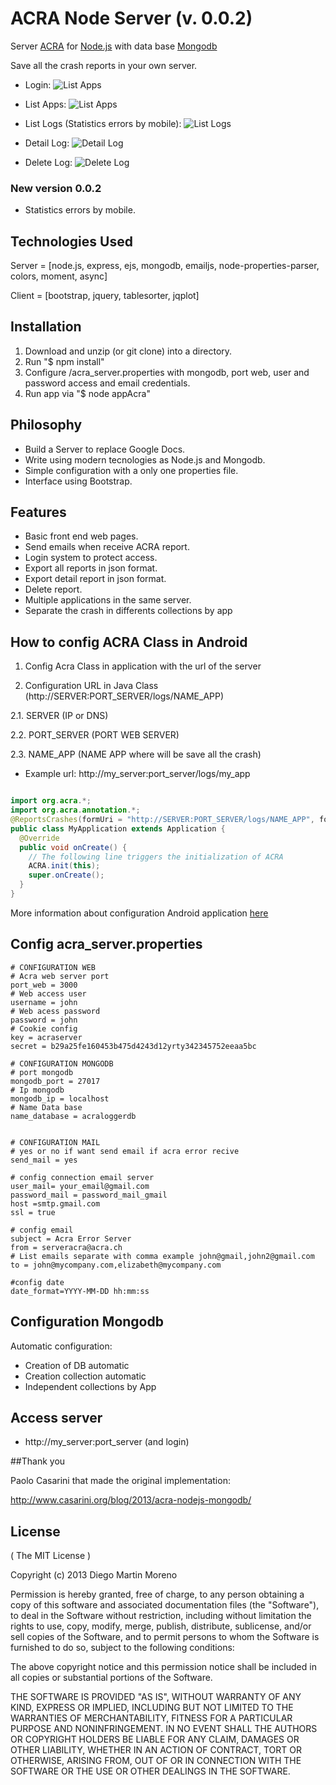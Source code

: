  ACRA Node Server (v. 0.0.2)
================

Server [ACRA](http://acra.ch/) for [Node.js](http://nodejs.org/) with data base [Mongodb](http://www.mongodb.org/)

Save all the crash reports in your own server.

* Login:
![List Apps](http://sinclinal.com/github/Login_ACRA_Node_Server.png)

* List Apps:
![List Apps](http://sinclinal.com/github/List_Apps_ACRA_Node_Server.png)

* List Logs (Statistics errors by mobile):
![List Logs](http://sinclinal.com/github/Logs_ACRA_Node_Server.png)

* Detail Log:
![Detail Log](http://sinclinal.com/github/Detail_ACRA_Node_Server.png)

* Delete Log:
![Delete Log](http://sinclinal.com/github/Detail_ACRA_Node_Server_delete.png)

### New version 0.0.2
* Statistics errors by mobile.

Technologies Used
------------

Server = [node.js, express, ejs, mongodb, emailjs, node-properties-parser, colors, moment, async]

Client = [bootstrap, jquery, tablesorter, jqplot]

Installation
------------

 1. Download and unzip (or git clone) into a directory.
 2. Run "$ npm install"
 3. Configure /acra_server.properties with mongodb, port web, user and password access and email credentials.
 4. Run app via "$ node appAcra"


Philosophy
------------

 * Build a Server to replace Google Docs.
 * Write using modern tecnologies as Node.js and Mongodb.
 * Simple configuration with a only one properties file.
 * Interface using Bootstrap.

Features
------------

 * Basic front end web pages.
 * Send emails when receive ACRA report.
 * Login system to protect access.
 * Export all reports in json format.
 * Export detail report in json format.
 * Delete report.
 * Multiple applications in the same server.
 * Separate the crash in differents collections by app



## How to config ACRA Class in Android

1. Config Acra Class in application with the url of the server

2. Configuration URL in Java Class (http://SERVER:PORT_SERVER/logs/NAME_APP)

 2.1. SERVER (IP or DNS)

 2.2. PORT_SERVER (PORT WEB SERVER) 

 2.3. NAME_APP (NAME APP where will be save all the crash)

 * Example url: http://my_server:port_server/logs/my_app

```Java

import org.acra.*;
import org.acra.annotation.*;
@ReportsCrashes(formUri = "http://SERVER:PORT_SERVER/logs/NAME_APP", formKey="")
public class MyApplication extends Application {
  @Override
  public void onCreate() {
    // The following line triggers the initialization of ACRA
    ACRA.init(this);
    super.onCreate();
  }
}

```

More information about configuration Android application [here](https://github.com/ACRA/acra/wiki/BasicSetup)

## Config acra_server.properties

```
# CONFIGURATION WEB
# Acra web server port 
port_web = 3000
# Web access user
username = john
# Web acess password
password = john
# Cookie config
key = acraserver
secret = b29a25fe160453b475d4243d12yrty342345752eeaa5bc

# CONFIGURATION MONGODB
# port mongodb
mongodb_port = 27017
# Ip mongodb
mongodb_ip = localhost
# Name Data base
name_database = acraloggerdb


# CONFIGURATION MAIL
# yes or no if want send email if acra error recive
send_mail = yes

# config connection email server
user_mail= your_email@gmail.com
password_mail = password_mail_gmail
host =smtp.gmail.com
ssl = true

# config email
subject = Acra Error Server
from = serveracra@acra.ch
# List emails separate with comma example john@gmail,john2@gmail.com
to = john@mycompany.com,elizabeth@mycompany.com

#config date
date_format=YYYY-MM-DD hh:mm:ss
```

## Configuration Mongodb

Automatic configuration:

 * Creation of DB automatic
 * Creation collection automatic
 * Independent collections by App

## Access server

 * http://my_server:port_server (and login)


##Thank you 

Paolo Casarini that made the original implementation:

http://www.casarini.org/blog/2013/acra-nodejs-mongodb/


## License
( The MIT License )

Copyright (c) 2013 Diego Martin Moreno 

Permission is hereby granted, free of charge, to any person obtaining
a copy of this software and associated documentation files (the
"Software"), to deal in the Software without restriction, including
without limitation the rights to use, copy, modify, merge, publish,
distribute, sublicense, and/or sell copies of the Software, and to
permit persons to whom the Software is furnished to do so, subject to
the following conditions:

The above copyright notice and this permission notice shall be
included in all copies or substantial portions of the Software.

THE SOFTWARE IS PROVIDED "AS IS", WITHOUT WARRANTY OF ANY KIND,
EXPRESS OR IMPLIED, INCLUDING BUT NOT LIMITED TO THE WARRANTIES OF
MERCHANTABILITY, FITNESS FOR A PARTICULAR PURPOSE AND
NONINFRINGEMENT. IN NO EVENT SHALL THE AUTHORS OR COPYRIGHT HOLDERS BE
LIABLE FOR ANY CLAIM, DAMAGES OR OTHER LIABILITY, WHETHER IN AN ACTION
OF CONTRACT, TORT OR OTHERWISE, ARISING FROM, OUT OF OR IN CONNECTION
WITH THE SOFTWARE OR THE USE OR OTHER DEALINGS IN THE SOFTWARE. 